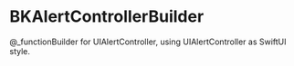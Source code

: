 # BKAlertControllerBuilder
@_functionBuilder for UIAlertController, using UIAlertController as SwiftUI style.

